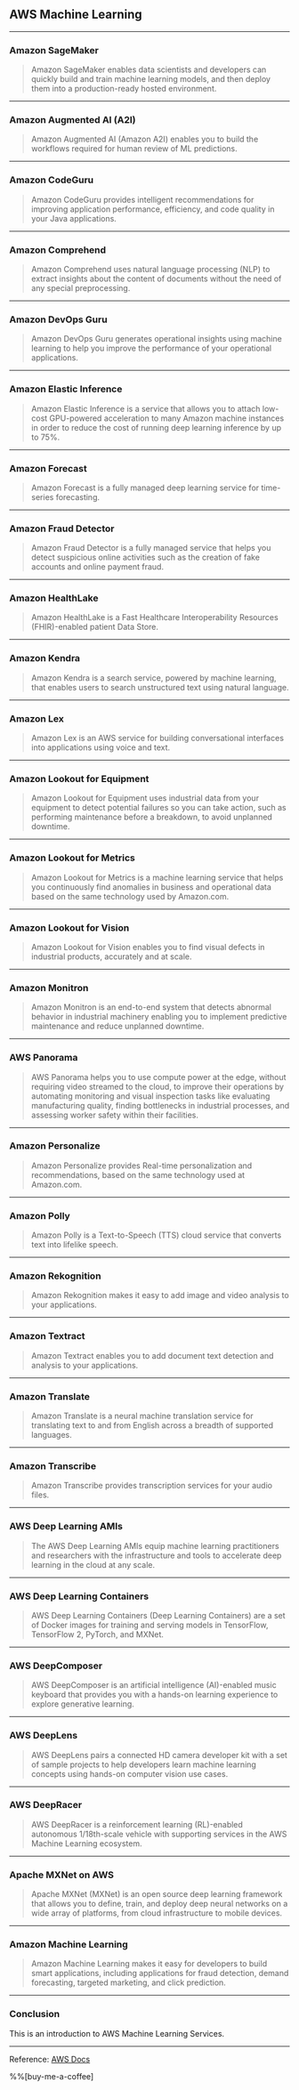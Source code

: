## AWS Machine Learning

---
### Amazon SageMaker
>Amazon SageMaker enables data scientists and developers can quickly build and train machine learning models, and then deploy them into a production-ready hosted environment.


---

### Amazon Augmented AI (A2I)

>Amazon Augmented AI (Amazon A2I) enables you to build the workflows required for human review of ML predictions.

---

### Amazon CodeGuru

>Amazon CodeGuru provides intelligent recommendations for improving application performance, efficiency, and code quality in your Java applications.

---

### Amazon Comprehend

>Amazon Comprehend uses natural language processing (NLP) to extract insights about the content of documents without the need of any special preprocessing.

---

### Amazon DevOps Guru

>Amazon DevOps Guru generates operational insights using machine learning to help you improve the performance of your operational applications.

---

### Amazon Elastic Inference

>Amazon Elastic Inference is a service that allows you to attach low-cost GPU-powered acceleration to many Amazon machine instances in order to reduce the cost of running deep learning inference by up to 75%. 

---

### Amazon Forecast

>Amazon Forecast is a fully managed deep learning service for time-series forecasting.

---

### Amazon Fraud Detector

>Amazon Fraud Detector is a fully managed service that helps you detect suspicious online activities such as the creation of fake accounts and online payment fraud.

---

### Amazon HealthLake

>Amazon HealthLake is a Fast Healthcare Interoperability Resources (FHIR)-enabled patient Data Store.

---

### Amazon Kendra

>Amazon Kendra is a search service, powered by machine learning, that enables users to search unstructured text using natural language.

---

### Amazon Lex

>Amazon Lex is an AWS service for building conversational interfaces into applications using voice and text. 

---

### Amazon Lookout for Equipment

>Amazon Lookout for Equipment uses industrial data from your equipment to detect potential failures so you can take action, such as performing maintenance before a breakdown, to avoid unplanned downtime.

---

### Amazon Lookout for Metrics

>Amazon Lookout for Metrics is a machine learning service that helps you continuously find anomalies in business and operational data based on the same technology used by Amazon.com.

---

### Amazon Lookout for Vision

>Amazon Lookout for Vision enables you to find visual defects in industrial products, accurately and at scale.

---

### Amazon Monitron

>Amazon Monitron is an end-to-end system that detects abnormal behavior in industrial machinery enabling you to implement predictive maintenance and reduce unplanned downtime.

---

### AWS Panorama

> AWS Panorama helps you to use compute power at the edge, without requiring video streamed to the cloud, to improve their operations by automating monitoring and visual inspection tasks like evaluating manufacturing quality, finding bottlenecks in industrial processes, and assessing worker safety within their facilities.

---

### Amazon Personalize

>Amazon Personalize provides Real-time personalization and recommendations, based on the same technology used at Amazon.com.

---

### Amazon Polly

>Amazon Polly is a Text-to-Speech (TTS) cloud service that converts text into lifelike speech. 

---

### Amazon Rekognition

>Amazon Rekognition makes it easy to add image and video analysis to your applications.

---

### Amazon Textract

>Amazon Textract enables you to add document text detection and analysis to your applications.

---

### Amazon Translate

>Amazon Translate is a neural machine translation service for translating text to and from English across a breadth of supported languages. 

---

### Amazon Transcribe

>Amazon Transcribe provides transcription services for your audio files.

---

### AWS Deep Learning AMIs

>The AWS Deep Learning AMIs equip machine learning practitioners and researchers with the infrastructure and tools to accelerate deep learning in the cloud at any scale.

---

### AWS Deep Learning Containers

>AWS Deep Learning Containers (Deep Learning Containers) are a set of Docker images for training and serving models in TensorFlow, TensorFlow 2, PyTorch, and MXNet. 

---

### AWS DeepComposer

>AWS DeepComposer is an artificial intelligence (AI)-enabled music keyboard that provides you with a hands-on learning experience to explore generative learning.

---

### AWS DeepLens

>AWS DeepLens pairs a connected HD camera developer kit with a set of sample projects to help developers learn machine learning concepts using hands-on computer vision use cases.

---

### AWS DeepRacer

>AWS DeepRacer is a reinforcement learning (RL)-enabled autonomous 1/18th-scale vehicle with supporting services in the AWS Machine Learning ecosystem.

---

### Apache MXNet on AWS

>Apache MXNet (MXNet) is an open source deep learning framework that allows you to define, train, and deploy deep neural networks on a wide array of platforms, from cloud infrastructure to mobile devices.

---

### Amazon Machine Learning

>Amazon Machine Learning makes it easy for developers to build smart applications, including applications for fraud detection, demand forecasting, targeted marketing, and click prediction.

---

### Conclusion

This is an introduction to AWS Machine Learning Services.

---

Reference: [AWS Docs](https://docs.aws.amazon.com/index.html)

%%[buy-me-a-coffee]